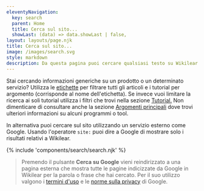 ```yaml
---
eleventyNavigation:
  key: search
  parent: Home
  title: Cerca sul sito...
  showLast: (data) => data.showLast | false,
layout: layouts/page.njk
title: Cerca sul sito...
image: /images/search.svg
style: markdown
description: Da questa pagina puoi cercare qualsiasi testo su Wikilear e ottenere informazioni sulla struttura del sito.
---
```


Stai cercando informazioni generiche su un prodotto o un determinato servizio? Utilizza le [etichette](/tag/) per filtrare tutti gli articoli e i tutorial per argomento (corrisponde al nome dell'etichetta). Se invece vuoi limitare la ricerca ai soli tutorial utilizza i filtri che trovi nella sezione [Tutorial.](/tutorial/) Non dimenticare di consultare anche la sezione [Argomenti principali](/#topics) dove trovi ulteriori informazioni su alcuni programmi o tool.

In alternativa puoi cercare sul sito utilizzando un servizio esterno come Google. Usando l'operatore `site:` puoi dire a Google di mostrare solo i risultati relativi a Wikilear.

{% include 'components/search/search.njk' %}

> Premendo il pulsante **Cerca su Google** vieni reindirizzato a una pagina esterna che mostra tutte le pagine indicizzate da Google in Wikilear per la parola o frase che hai cercato. Per il suo utilizzo valgono i [termini d'uso](https://policies.google.com/terms) e le [norme sulla privacy](https://policies.google.com/privacy) di Google.
